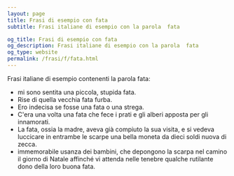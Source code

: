 ```yaml
---
layout: page
title: Frasi di esempio con fata 
subtitle: Frasi italiane di esempio con la parola  fata

og_title: Frasi di esempio con fata 
og_description: Frasi italiane di esempio con la parola  fata
og_type: website
permalink: /frasi/f/fata.html
---
```


Frasi italiane di esempio contenenti la parola fata:


- mi sono sentita una piccola, stupida fata.
- Rise di quella vecchia fata furba.
- Ero indecisa se fosse una fata o una strega.
- C'era una volta una fata che fece i prati e gli alberi apposta per gli innamorati.
- La fata, ossia la madre, aveva già compiuto la sua visita, e si vedeva luccicare in entrambe le scarpe una bella moneta da dieci soldi nuova di zecca.
- immemorabile usanza dei bambini, che depongono la scarpa nel camino il giorno di Natale affinché vi attenda nelle tenebre qualche rutilante dono della loro buona fata.
